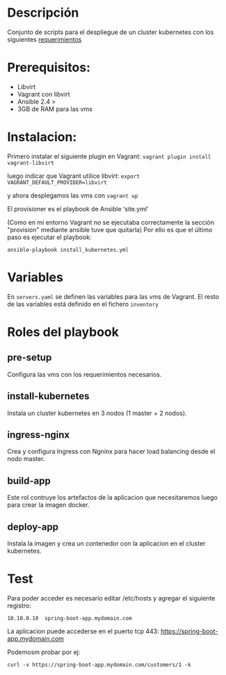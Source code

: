 # Descripción
Conjunto de scripts para el despliegue de un cluster kubernetes con los siguientes [requerimientos](REQUERIMIENTOS.md)

# Prerequisitos:

- Libvirt
- Vagrant con libvirt
- Ansible 2.4 >
- 3GB de RAM para las vms

# Instalacion:

Primero instalar el siguiente plugin en Vagrant: `vagrant plugin install vagrant-libvirt` 

luego indicar que Vagrant utilice libvirt: 
`export VAGRANT_DEFAULT_PROVIDER=libvirt`

y ahora desplegamos las vms con `vagrant up`

El provisioner es el playbook de Ansible ‘site.yml’

(Como en mi entorno Vagrant no se ejecutaba correctamente la sección "provision" mediante ansible tuve que quitarla)
Por ello es que el último paso es ejecutar el playbook:


    ansible-playbook install_kubernetes.yml

# Variables
En `servers.yaml` se definen las variables para las vms de Vagrant.
El resto de las variables está definido en el fichero `inventory`


# Roles del playbook
## pre-setup
Configura las vms con los requerimientos necesarios.

## install-kubernetes
Instala un cluster kubernetes en 3 nodos (1 master + 2 nodos).

## ingress-nginx
Crea y configura Ingress con Ngninx para hacer load balancing desde el nodo master. 

## build-app
Este rol contruye los artefactos de la aplicacion que necesitaremos luego para crear la imagen docker.

## deploy-app
Instala la imagen y crea un contenedor con la aplicacion en el cluster kubernetes.

# Test
Para poder acceder es necesario editar /etc/hosts y agregar el siguiente registro:

```
10.10.0.10  spring-boot-app.mydomain.com
```


La aplicacion puede accederse en el puerto tcp 443: https://spring-boot-app.mydomain.com

Podemosm probar por ej: 
```
curl -v https://spring-boot-app.mydomain.com/customers/1 -k
```